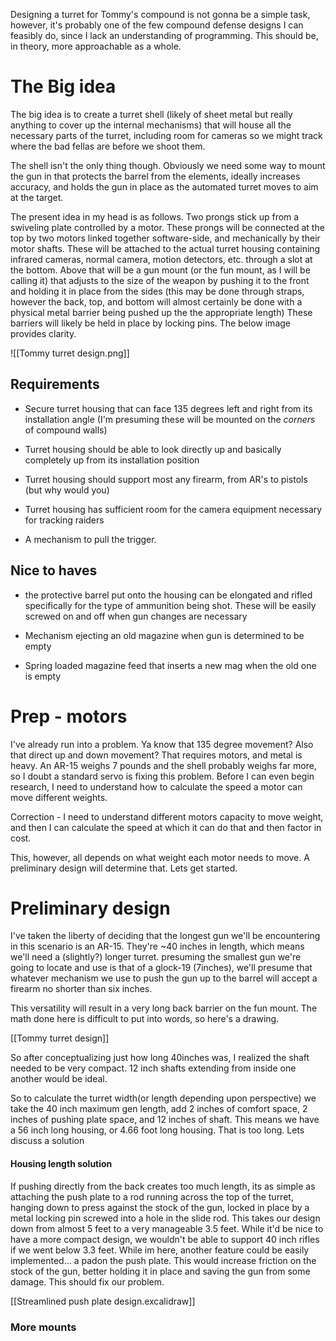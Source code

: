 
Designing a turret for Tommy's compound is not gonna be a simple task, however, it's probably one of the few compound defense designs I can feasibly do, since I lack an understanding of programming. This should be, in theory, more approachable as a whole.

# The Big idea

  

The big idea is to create a turret shell (likely of sheet metal but really anything to cover up the internal mechanisms) that will house all the necessary parts of the turret, including room for cameras so we might track where the bad fellas are before we shoot them.

The shell isn't the only thing though. Obviously we need some way to mount the gun in that protects the barrel from the elements, ideally increases accuracy, and holds the gun in place as the automated turret moves to aim at the target.

The present idea in my head is as follows. Two prongs stick up from a swiveling plate controlled by a motor. These prongs will be connected at the top by two motors linked together software-side, and mechanically by their motor shafts. These will be attached to the actual turret housing containing infrared cameras, normal camera, motion detectors, etc. through a slot at the bottom. Above that will be a gun mount (or the fun mount, as I will be calling it) that adjusts to the size of the weapon by pushing it to the front and holding it in place from the sides (this may be done through straps, however the back, top, and bottom will almost certainly be done with a physical metal barrier being pushed up the the appropriate length) These barriers will likely be held in place by locking pins. The below image provides clarity.

![[Tommy turret design.png]]

  

## Requirements

  

- Secure turret housing that can face 135 degrees left and right from its installation angle (I'm presuming these will be mounted on the *corners* of compound walls)

- Turret housing should be able to look directly up and basically completely up from its installation position

- Turret housing should support most any firearm, from AR's to pistols (but why would you)

- Turret housing has sufficient room for the camera equipment necessary for tracking raiders

- A mechanism to pull the trigger.

## Nice to haves

  

- the protective barrel put onto the housing can be elongated and rifled specifically for the type of ammunition being shot. These will be easily screwed on and off when gun changes are necessary

- Mechanism ejecting an old magazine when gun is determined to be empty

- Spring loaded magazine feed that inserts a new mag when the old one is empty

# Prep - motors

I've already run into a problem. Ya know that 135 degree movement? Also that direct up and down movement? That requires motors, and metal is heavy. An AR-15 weighs 7 pounds and the shell probably weighs far more, so I doubt a standard servo is fixing this problem. Before I can even begin research, I need to understand how to calculate the speed a motor can move different weights.

Correction - I need to understand different motors capacity to move weight, and then I can calculate the speed at which it can do that and then factor in cost.

This, however, all depends on what weight each motor needs to move. A preliminary design will determine that. Lets get started.

  
# Preliminary design

I've taken the liberty of deciding that the longest gun we'll be encountering in this scenario is an AR-15. They're ~40 inches in length, which means we'll need a (slightly?) longer turret. presuming the smallest gun we're going to locate and use is that of a glock-19 (7inches), we'll presume that whatever mechanism we use to push the gun up to the barrel will accept a firearm no shorter than six inches.

  

This versatility will result in a very long back barrier on the fun mount. The math done here is difficult to put into words, so here's a drawing.

  

[[Tommy turret design]]

  

So after conceptualizing just how long 40inches was, I realized the shaft needed to be very compact. 12 inch shafts extending from inside one another would be ideal.

So to calculate the turret width(or length depending upon perspective) we take the 40 inch maximum gen length, add 2 inches of comfort space, 2 inches of pushing plate space, and 12 inches of shaft. This means we have a 56 inch long housing, or 4.66 foot long housing. That is too long. Lets discuss a solution

#### Housing length solution

If pushing directly from the back creates too much length, its as simple as attaching the push plate to a rod running across the top of the turret, hanging down to press against the stock of the gun, locked in place by a metal locking pin screwed into a hole in the slide rod. This takes our design down from almost 5 feet to a very manageable 3.5 feet. While it'd be nice to have a more compact design, we wouldn't be able to support 40 inch rifles if we went below 3.3 feet. While im here, another feature could be easily implemented... a padon the push plate. This would increase friction on the stock of the gun, better holding it in place and saving the gun from some damage. This should fix our problem.

  

[[Streamlined push plate design.excalidraw]]

  

### More mounts

